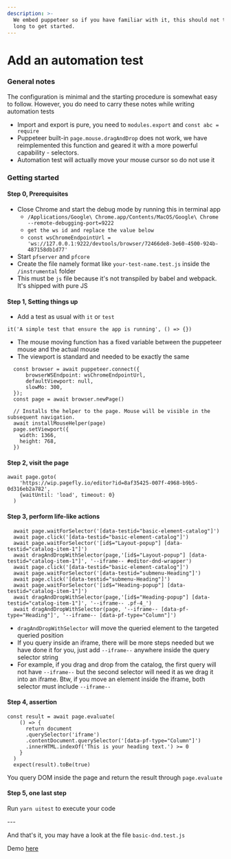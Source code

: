 ```yaml
---
description: >-
  We embed puppeteer so if you have familiar with it, this should not take you
  long to get started.
---
```


# Add an automation test

### General notes

The configuration is minimal and the starting procedure is somewhat easy to follow. However, you do need to carry these notes while writing automation tests

* Import and export is pure, you need to `modules.export` and `const abc = require`
* Puppeteer built-in `page.mouse.dragAndDrop` does not work, we have reimplemented this function and geared it with a more powerful capability - selectors.&#x20;
* Automation test will actually move your mouse cursor so do not use it

### Getting started

#### Step 0, Prerequisites

* Close Chrome and start the debug mode by running this in terminal app
  * `/Applications/Google\ Chrome.app/Contents/MacOS/Google\ Chrome --remote-debugging-port=9222`&#x20;
  * `get the ws id and replace the value below`&#x20;
  * `const wsChromeEndpointUrl = 'ws://127.0.0.1:9222/devtools/browser/72466de8-3e60-4500-924b-487158db1d77'`
* Start `pfserver` and `pfcore`
* Create the file namely format like `your-test-name.test.js` inside the `/instrumental` folder
* This must be `js` file because it's not transpiled by babel and webpack. It's shipped with pure JS

#### Step 1, Setting things up

* Add a test as usual with `it` or `test`

```
it('A simple test that ensure the app is running', () => {})
```

* The mouse moving function has a fixed variable between the puppeteer mouse and the actual mouse
* The viewport is standard and needed to be exactly the same

```
  const browser = await puppeteer.connect({
      browserWSEndpoint: wsChromeEndpointUrl,
      defaultViewport: null,
      slowMo: 300,
  });
  const page = await browser.newPage()

  // Installs the helper to the page. Mouse will be visible in the subsequent navigation.
  await installMouseHelper(page)
  page.setViewport({
    width: 1366,
    height: 768,
  })
```

#### Step 2, visit the page

```
await page.goto(
    'https://wip.pagefly.io/editor?id=8af35425-007f-4968-b9b5-0d316eb2a782',
    {waitUntil: 'load', timeout: 0}
  )
```

#### Step 3, perform life-like actions

```
  await page.waitForSelector('[data-testid="basic-element-catalog"]')
  await page.click('[data-testid="basic-element-catalog"]')
  await page.waitForSelector('[id$="Layout-popup"] [data-testid="catalog-item-1"]')
  await dragAndDropWithSelector(page,'[id$="Layout-popup"] [data-testid="catalog-item-1"]', '--iframe-- #editor-dnd-wrapper')
  await page.click('[data-testid="basic-element-catalog"]')
  await page.waitForSelector('[data-testid="submenu-Heading"]')
  await page.click('[data-testid="submenu-Heading"]')
  await page.waitForSelector('[id$="Heading-popup"] [data-testid="catalog-item-1"]')
  await dragAndDropWithSelector(page,'[id$="Heading-popup"] [data-testid="catalog-item-1"]', '--iframe-- .pf-4_')
  await dragAndDropWithSelector(page, '--iframe-- [data-pf-type="Heading"]', '--iframe-- [data-pf-type="Column"]')
```

* `dragAndDropWithSelector` will move the queried element to the targeted queried position
* If you query inside an iframe, there will be more steps needed but we have done it for you, just add `--iframe--` anywhere inside the query selector string
* For example, if you drag and drop from the catalog, the first query will not have `--iframe--` but the second selector will need it as we drag it into an iframe. Btw, if you move an element inside the iframe, both selector must include `--iframe--`&#x20;

#### Step 4, assertion

```
const result = await page.evaluate(
    () => {
      return document
      .querySelector('iframe')
      .contentDocument.querySelector('[data-pf-type="Column"]')
      .innerHTML.indexOf('This is your heading text.') >= 0
    }   
  )
  expect(result).toBe(true)
```

You query DOM inside the page and return the result through `page.evaluate`&#x20;

#### Step 5, one last step

Run `yarn uitest` to execute your code

\---

And that's it, you may have a look at the file `basic-dnd.test.js`

Demo [here](https://www.loom.com/share/2190d8a85bde4f3286a95372934a9c20)
